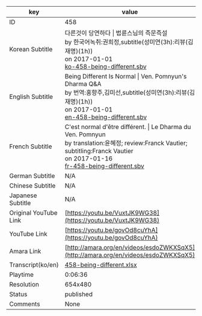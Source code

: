 |  key  |  value  |
|-------|---------|
| ID            | 458 |
| Korean Subtitle | 다른것이 당연하다 \| 법륜스님의 즉문즉설<br>by 한국어녹취:권희정,subtitle(성미연(3h):리뷰(김재명)(1h))<br>on 2017-01-01<br>[ko-458-being-different.sbv](https://github.com/jungtosociety/dharma-qna/raw/master/sub/458/ko-458-being-different.sbv)<br>|
| English Subtitle | Being Different Is Normal \| Ven. Pomnyun's Dharma Q&A<br>by 번역:홍향주,김미선,subtitle(성미연(3h):리뷰(김재명)(1h))<br>on 2017-01-01<br>[en-458-being-different.sbv](https://github.com/jungtosociety/dharma-qna/raw/master/sub/458/en-458-being-different.sbv)<br>|
| French Subtitle | C'est normal d'être différent. \| Le Dharma du Ven. Pomnyun<br>by translation:윤혜정; review:Franck Vautier; subtitling:Franck Vautier<br>on 2017-01-16<br>[fr-458-being-different.sbv](https://github.com/jungtosociety/dharma-qna/raw/master/sub/458/fr-458-being-different.sbv)<br>|
| German Subtitle | N/A |
| Chinese Subtitle | N/A |
| Japanese Subtitle | N/A |
| Original YouTube Link  | [https://youtu.be/VuxtJK9WG38](https://youtu.be/VuxtJK9WG38) |
| YouTube Link  | [https://youtu.be/govOd8cuYhA](https://youtu.be/govOd8cuYhA) |
| Amara Link    | [http://amara.org/en/videos/esdoZWKXSqX5](http://amara.org/en/videos/esdoZWKXSqX5) |
| Transcript(ko/en) | [458-being-different.xlsx](https://github.com/jungtosociety/dharma-qna/raw/master/sub/458/458-being-different.xlsx) |
| Playtime | 0:06:36 |
| Resolution | 654x480|
| Status | published |
| Comments | None |
